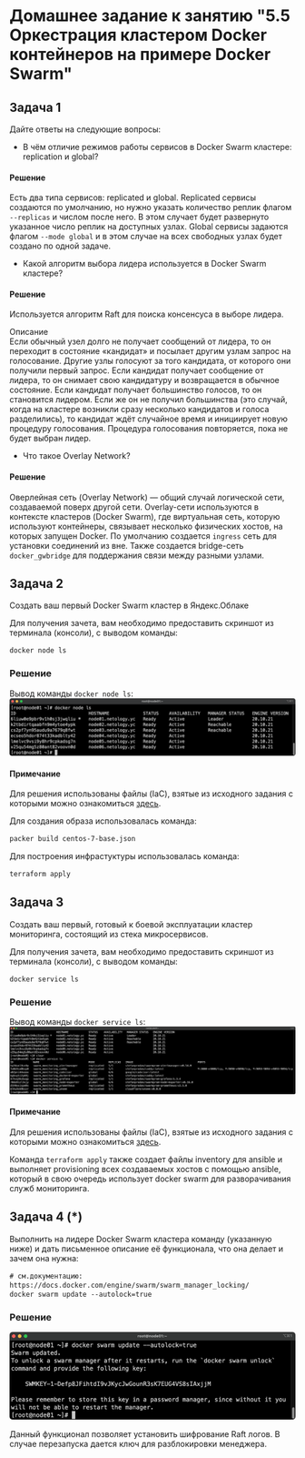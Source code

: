 # Домашнее задание к занятию "5.5 Оркестрация кластером Docker контейнеров на примере Docker Swarm"

## Задача 1

Дайте ответы на следующие вопросы:

- В чём отличие режимов работы сервисов в Docker Swarm кластере: replication и global?
#### Решение
Есть два типа сервисов: replicated и global. Replicated сервисы создаются по умолчанию, но нужно указать количество реплик флагом `--replicas` и числом после него. В этом случает будет развернуто указанное число реплик на доступных узлах. Global сервисы задаются флагом `--mode global` и в этом случае на всех свободных узлах будет создано по одной задаче.
- Какой алгоритм выбора лидера используется в Docker Swarm кластере?
#### Решение
Используется алгоритм Raft для поиска консенсуса в выборе лидера.

Описание  
Если обычный узел долго не получает сообщений от лидера, то он переходит в состояние «кандидат» и посылает другим узлам запрос на голосование. Другие узлы голосуют за того кандидата, от которого они получили первый запрос. Если кандидат получает сообщение от лидера, то он снимает свою кандидатуру и возвращается в обычное состояние. Если кандидат получает большинство голосов, то он становится лидером. Если же он не получил большинства (это случай, когда на кластере возникли сразу несколько кандидатов и голоса разделились), то кандидат ждёт случайное время и инициирует новую процедуру голосования. Процедура голосования повторяется, пока не будет выбран лидер.

- Что такое Overlay Network?
#### Решение
Оверлейная сеть (Overlay Network) — общий случай логической сети, создаваемой поверх другой сети.
Overlay-сети используются в контексте кластеров (Docker Swarm), где виртуальная сеть, которую используют контейнеры, связывает несколько физических хостов, на которых запущен Docker. По умолчанию создается `ingress` сеть для установки соединений из вне. Также создается bridge-сеть `docker_gwbridge` для поддержания связи между разными узлами.  

## Задача 2

Создать ваш первый Docker Swarm кластер в Яндекс.Облаке

Для получения зачета, вам необходимо предоставить скриншот из терминала (консоли), с выводом команды:
```
docker node ls
```
### Решение
Вывод команды `docker node ls`:
![](./img/docker-node-ls.png)
#### Примечание
Для решения использованы файлы (IaC), взятые из исходного задания с которыми можно ознакомиться [здесь](./src/).  

Для создания образа использовалась команда:
```bash
packer build centos-7-base.json
```
Для построения инфрастуктуры использовалась команда:
```bash
terraform apply
```

## Задача 3

Создать ваш первый, готовый к боевой эксплуатации кластер мониторинга, состоящий из стека микросервисов.

Для получения зачета, вам необходимо предоставить скриншот из терминала (консоли), с выводом команды:
```
docker service ls
```
### Решение
Вывод команды `docker service ls`:
![](./img/docker-service-ls.png)

#### Примечание
Для решения использованы файлы (IaC), взятые из исходного задания с которыми можно ознакомиться [здесь](./src/).  

Команда `terraform apply` также создает файлы inventory для ansible и выполняет provisioning всех создаваемых хостов с помощью ansible, который в свою очередь использует docker swarm для разворачивания служб мониторинга.

## Задача 4 (*)

Выполнить на лидере Docker Swarm кластера команду (указанную ниже) и дать письменное описание её функционала, что она делает и зачем она нужна:
```
# см.документацию: https://docs.docker.com/engine/swarm/swarm_manager_locking/
docker swarm update --autolock=true
```
### Решение
![](./img/docker-autolock.png)

Данный функционал позволяет установить шифрование Raft логов. В случае перезапуска дается ключ для разблокировки менеджера.